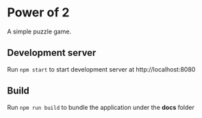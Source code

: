 # Power of 2

A simple puzzle game.

## Development server
Run `npm start` to start development server at http://localhost:8080

## Build
Run `npm run build` to bundle the application under the __docs__ folder 
